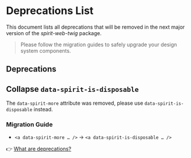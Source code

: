 # Deprecations List

This document lists all deprecations that will be removed in the next major version of the _spirit-web-twig_ package.

> Please follow the migration guides to safely upgrade your design system components.

## Deprecations

## Collapse `data-spirit-is-disposable`

The `data-spirit-more` attribute was removed, please use `data-spirit-is-disposable` instead.

### Migration Guide

- `<a data-spirit-more … />` → `<a data-spirit-is-disposable … />`

👉 [What are deprecations?][readme-deprecations]

[readme-deprecations]: https://github.com/lmc-eu/spirit-design-system/blob/main/packages/web-twig/README.md#deprecations

